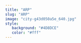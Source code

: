 ```yaml
---
title: "ARP"
slug: "ARP"
image: "city-g43d050a5e_640.jpg"
style:
   background: "#4D8DCE"
   color: "#fff"
---
```


